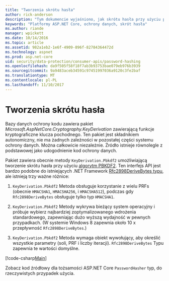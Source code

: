 ```yaml
---
title: "Tworzenia skrótu hasła"
author: rick-anderson
description: "Tym dokumencie wyjaśniono, jak skrótu hasła przy użyciu platformy ASP.NET Core interfejsy API ochrony danych."
keywords: "Platformy ASP.NET Core, ochrony danych, skrót hasła"
ms.author: riande
manager: wpickett
ms.date: 10/14/2016
ms.topic: article
ms.assetid: 982a1eb2-1e6f-4909-896f-82784364472d
ms.technology: aspnet
ms.prod: asp.net-core
uid: security/data-protection/consumer-apis/password-hashing
ms.openlocfilehash: da9f505f58f18f7ab3b93753bae079eb976b3939
ms.sourcegitcommit: 9a9483aceb34591c97451997036a9120c3fe2baf
ms.translationtype: MT
ms.contentlocale: pl-PL
ms.lasthandoff: 11/10/2017
---
```

# <a name="password-hashing"></a>Tworzenia skrótu hasła

Bazy danych ochrony kodu zawiera pakiet *Microsoft.AspNetCore.Cryptography.KeyDerivation* zawierającą funkcje kryptograficzne klucza pochodnego. Ten pakiet jest składnikiem autonomiczny, nie ma żadnych zależności w pozostałej części systemu ochrony danych. Można całkowicie niezależnie. Źródło istnieje równolegle z podstawowej jako udogodnienie kod ochrony danych.

Pakiet zawiera obecnie metody `KeyDerivation.Pbkdf2` umożliwiającą tworzenie skrótu hasła przy użyciu [algorytm PBKDF2](https://tools.ietf.org/html/rfc2898#section-5.2). Ten interfejs API jest bardzo podobne do istniejących .NET Framework [Rfc2898DeriveBytes typu](https://docs.microsoft.com/dotnet/api/system.security.cryptography.rfc2898derivebytes), ale istnieją trzy ważne różnice:

1. `KeyDerivation.Pbkdf2` Metoda obsługuje korzystanie z wielu PRFs (obecnie `HMACSHA1`, `HMACSHA256`, i `HMACSHA512`), podczas gdy `Rfc2898DeriveBytes` obsługuje tylko typ `HMACSHA1`.

2. `KeyDerivation.Pbkdf2` Metody wykrywa bieżący system operacyjny i próbuje wybierz najbardziej zoptymalizowanego wdrożenia standardowego, zapewniając dużo wyższą wydajność w pewnych przypadkach. (W systemie Windows 8 zapewnia około 10 x przepływność `Rfc2898DeriveBytes`.)

3. `KeyDerivation.Pbkdf2` Metoda wymaga obiekt wywołujący, aby określić wszystkie parametry (soli, PRF i liczby iteracji). `Rfc2898DeriveBytes` Typu zapewnia te wartości domyślne.

[!code-csharp[Main](password-hashing/samples/passwordhasher.cs)]

Zobacz kod źródłowy dla tożsamości ASP.NET Core `PasswordHasher` typ, do rzeczywistych przypadek użycia.
